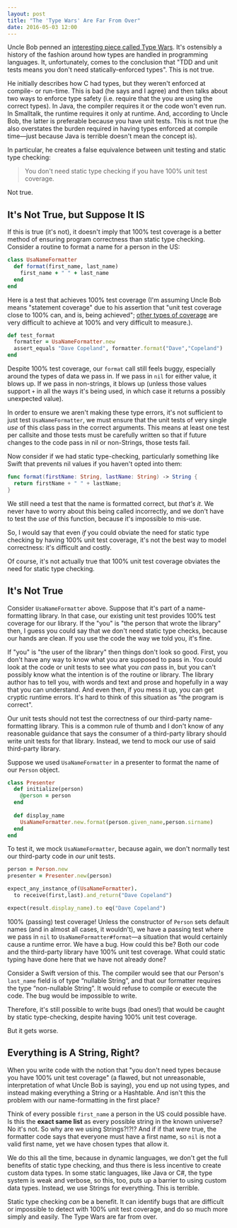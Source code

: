 ```yaml
---
layout: post
title: "The 'Type Wars' Are Far From Over"
date: 2016-05-03 12:00
---
```


Uncle Bob penned an [interesting piece called Type Wars](http://blog.cleancoder.com/uncle-bob/2016/05/01/TypeWars.html).  It's ostensibly a history of the fashion around how types are handled in programming languages.  It, unfortunately, comes to the conclusion that "TDD and unit tests means you don't need statically-enforced types".  This is not true.

He initially describes how C had types, but they weren't enforced at compile- or run-time.  This is bad (he says and I agree) and then talks about two ways to enforce type safety (i.e. require that the you are using the correct types).  In Java, the compiler requires it or the code won't even run.  In Smalltalk, the runtime requires it only at runtime.  And, according to Uncle Bob, the latter is preferable because you have unit tests.  This is not true (he also overstates the burden required in having types enforced at compile time—just because Java is terrible doesn't mean the concept is).

In particular, he creates a false equivalence between unit testing and static type checking:

> You don't need static type checking if you have 100% unit test coverage.

Not true.

<!-- more -->

## It's Not True, but Suppose It IS

If this is true (it's not), it doesn't imply that 100% test coverage is a better method of ensuring program correctness than static type checking.  Consider a routine to format a name for a person in the US:

```ruby
class UsaNameFormatter
  def format(first_name, last_name)
    first_name + " " + last_name
  end
end
```

Here is a test that achieves 100% test coverage (I'm assuming Uncle Bob means "statement coverage" due to his assertion that "unit test coverage close to 100% can, and is, being achieved"; [other types of coverage](https://en.wikipedia.org/wiki/Code_coverage) are very difficult to achieve at 100% and very difficult to measure.).

```ruby
def test_format
  formatter = UsaNameFormatter.new
  assert_equals "Dave Copeland", formatter.format("Dave","Copeland")
end
```

Despite 100% test coverage, our `format` call still feels buggy, especially around the types of data we pass in.  If we pass in `nil` for either value, it blows up.  If we pass in non-strings, it blows up (unless those values support `+` in all the ways it's being used, in which case it returns a possibly unexpected value).

In order to ensure we aren't making these type errors, it's not sufficient to just test `UsaNameFormatter`, we must ensure that the unit tests of very single _use_ of this class pass in the correct arguments. This means at least one test per callsite and those tests must be carefully written so that if future changes to the code pass in nil or non-Strings, those tests fail.

Now consider if we had static type-checking, particularly something like Swift that prevents nil values if you haven't opted into them:

```swift
func format(firstName: String, lastName: String) -> String {
  return firstName + " " + lastName;
}
```

We still need a test that the name is formatted correct, but *that's it*.  We never have to worry about this being called incorrectly, and we don't have to test the _use_ of this function, because it's impossible to mis-use.

So, I would say that even _if_ you could obviate the need for static type checking by having 100% unit test coverage, it's not the best way to model correctness: it's difficult and costly.

Of course, it's not actually true that 100% unit test coverage obviates the need for static type checking.

## It's Not True

Consider `UsaNameFormatter` above.  Suppose that it's part of a name-formatting library.  In that case, our existing unit test provides 100% test coverage for our library.  If the "you" is "the person that wrote the library" then, I guess you could say that we don't need static type checks, because our hands are clean.  If you use the code the way we told you, it's fine.

If "you" is "the user of the library" then things don't look so good.  First, you don't have any way to know what you are supposed to pass in.  You could look at the code or unit tests to see what you _can_ pass in, but you can't possibly know what the intention is of the routine or library.  The library author has to tell you, with words and text and prose and hopefully in a way that you can understand.  And even then, if you mess it up, you can get cryptic runtime errors.  It's hard to think of this situation as "the program is correct".

Our unit tests should not test the correctness of our third-party name-formatting library.  This is a common rule of thumb and I don't know of any reasonable guidance that says the consumer of a third-party library should write unit tests for that library.  Instead, we tend to mock our use of said third-party library.


Suppose we used `UsaNameFormatter` in a presenter to format the name of our `Person` object.

```ruby
class Presenter
  def initialize(person)
    @person = person
  end
  
  def display_name
    UsaNameFormatter.new.format(person.given_name,person.sirname)
  end
end
```

To test it, we mock `UsaNameFormatter`, because again, we don't normally test our third-party code in _our_ unit tests.

```ruby
person = Person.new
presenter = Presenter.new(person)

expect_any_instance_of(UsaNameFormatter).
  to receive(first,last).and_return("Dave Copeland")

expect(result.display_name).to eq("Dave Copeland")
```

100% (passing) test coverage!  Unless the constructor of `Person` sets default names (and in almost all cases, it wouldn't), we have a passing test where we pass in `nil` to `UsaNameFormatter#format`—a situation that would certainly cause a runtime error.  We have a bug.  How could this be?  Both our code and the third-party library have 100% unit test coverage.  What could static typing have done here that we have not already done?

Consider a Swift version of this.  The compiler would see that our Person's `last_name` field is of type “nullable String”, and that our formatter requires the type “non-nullable String”.  It would refuse to compile or execute the code.  The bug would be impossible to write.

Therefore, it's still possible to write bugs (bad ones!) that would be caught by static type-checking, despite having 100% unit test coverage.

But it gets worse.

## Everything is A String, Right?

When you write code with the notion that "you don't need types because you have 100% unit test coverage" (a flawed, but not unreasonable, interpretation of what Uncle Bob is saying), you end up not using types, and instead making everything a String or a Hashtable.  And isn't this the problem with our name-formatting in the first place?

Think of every possible `first_name` a person in the US could possible have.  Is this the **exact same list** as every possible string in the known universe?  No it's not.  So why are we using Strings?!?!?  And if if that *were* true, the formatter code says that everyone must have a first name, so `nil` is not a valid first name, yet we have chosen types that allow it.

We do this all the time, because in dynamic languages, we don't get the full benefits of static type checking, and thus there is less incentive to create custom data types.  In some static languages, like Java or C#, the type system is weak and verbose, so this, too, puts up a barrier to using custom data types.  Instead, we use Strings for everything.  This is terrible.

Static type checking *can* be a benefit.  It can identify bugs that are difficult or impossible to detect with 100% unit test coverage, and do so much more simply and easily.  The Type Wars are far from over.

